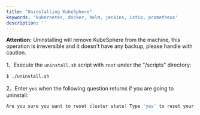 ```yaml
---
title: "Uninstalling KubeSphere"
keywords: 'kubernetes, docker, helm, jenkins, istio, prometheus'
description: ''
---
```


**Attention:** Uninstalling will remove KubeSphere from the machine, this operation is irreversible and it doesn't have any backup, please handle with caution.

1、Execute the `uninstall.sh` script with `root` under the "/scripts" directory:

```bash
$ ./uninstall.sh
```

2、Enter `yes` when the following question returns if you are going to uninstall:

```bash
Are you sure you want to reset cluster state? Type 'yes' to reset your cluster. [No]: 
``` 



